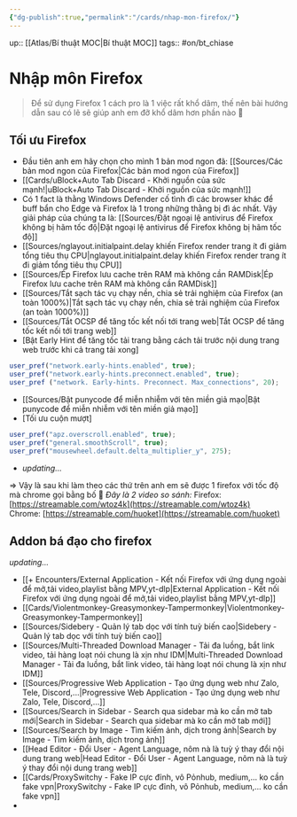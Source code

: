 ```yaml
---
{"dg-publish":true,"permalink":"/cards/nhap-mon-firefox/"}
---
```


up:: [[Atlas/Bí thuật MOC\|Bí thuật MOC]]
tags:: #on/bt_chiase 

# Nhập môn Firefox
> Để sử dụng Firefox 1 cách pro là 1 việc rất khổ dâm, thế nên bài hướng dẫn sau có lẽ sẽ giúp anh em đỡ khổ dâm hơn phần nào 💪

## Tối ưu Firefox
- Đầu tiên anh em hãy chọn cho mình 1 bản mod ngon đã: [[Sources/Các bản mod ngon của Firefox\|Các bản mod ngon của Firefox]]
- [[Cards/uBlock+Auto Tab Discard - Khởi nguồn của sức mạnh!\|uBlock+Auto Tab Discard - Khởi nguồn của sức mạnh!]]
- Có 1 fact là thằng Windows Defender cố tình đì các browser khác để buff bẩn cho Edge và Firefox là 1 trong những thằng bị đì ác nhất. Vậy giải pháp của chúng ta là: [[Sources/Đặt ngoại lệ antivirus để Firefox không bị hãm tốc độ\|Đặt ngoại lệ antivirus để Firefox không bị hãm tốc độ]]
- [[Sources/nglayout.initialpaint.delay khiến Firefox render trang ít đi giảm tổng tiêu thụ CPU\|nglayout.initialpaint.delay khiến Firefox render trang ít đi giảm tổng tiêu thụ CPU]]
- [[Sources/Ép Firefox lưu cache trên RAM mà không cần RAMDisk\|Ép Firefox lưu cache trên RAM mà không cần RAMDisk]]
- [[Sources/Tắt sạch tác vụ chạy nền, chia sẻ trải nghiệm của Firefox (an toàn 1000%)\|Tắt sạch tác vụ chạy nền, chia sẻ trải nghiệm của Firefox (an toàn 1000%)]]
- [[Sources/Tắt OCSP để tăng tốc kết nối tới trang web\|Tắt OCSP để tăng tốc kết nối tới trang web]]
- [Bật Early Hint để tăng tốc tải trang bằng cách tải trước nội dung trang web trước khi cả trang tải xong]
```javaScript
user_pref("network.early-hints.enabled", true);  
user_pref("network.early-hints.preconnect.enabled", true); 
user_pref ("network. Early-hints. Preconnect. Max_connections", 20); 
```
- [[Sources/Bật punycode để miễn nhiễm với tên miền giả mạo\|Bật punycode để miễn nhiễm với tên miền giả mạo]]
- [Tối ưu cuộn mượt]
```javascript
user_pref("apz.overscroll.enabled", true);
user_pref("general.smoothScroll", true);
user_pref("mousewheel.default.delta_multiplier_y", 275);
```
- *updating...*

=> Vậy là sau khi làm theo các thứ trên anh em sẽ được 1 firefox với tốc độ mà chrome gọi bằng bố 🤪
*Đây là 2 video so sánh:*
Firefox: [https://streamable.com/wtoz4k](https://streamable.com/wtoz4k)  
Chrome: [https://streamable.com/huoket](https://streamable.com/huoket)

## Addon bá đạo cho firefox
*updating...*
- [[+ Encounters/External Application - Kết nối Firefox với ứng dụng ngoài để mở,tải video,playlist bằng MPV,yt-dlp\|External Application - Kết nối Firefox với ứng dụng ngoài để mở,tải video,playlist bằng MPV,yt-dlp]]
- [[Cards/Violentmonkey-Greasymonkey-Tampermonkey\|Violentmonkey-Greasymonkey-Tampermonkey]]
- [[Sources/Sidebery - Quản lý tab dọc với tính tuỳ biến cao\|Sidebery - Quản lý tab dọc với tính tuỳ biến cao]]
- [[Sources/Multi-Threaded Download Manager - Tải đa luồng, bắt link video, tải hàng loạt nói chung là xịn như IDM\|Multi-Threaded Download Manager - Tải đa luồng, bắt link video, tải hàng loạt nói chung là xịn như IDM]]
- [[Sources/Progressive Web Application - Tạo ứng dụng web như Zalo, Tele, Discord,...\|Progressive Web Application - Tạo ứng dụng web như Zalo, Tele, Discord,...]]
- [[Sources/Search in Sidebar - Search qua sidebar mà ko cần mở tab mới\|Search in Sidebar - Search qua sidebar mà ko cần mở tab mới]]
- [[Sources/Search by Image - Tìm kiếm ảnh, dịch trong ảnh\|Search by Image - Tìm kiếm ảnh, dịch trong ảnh]]
- [[Head Editor - Đổi User - Agent Language, nôm nà là tuỳ ý thay đổi nội dung trang web\|Head Editor - Đổi User - Agent Language, nôm nà là tuỳ ý thay đổi nội dung trang web]]
- [[Cards/ProxySwitchy - Fake IP cực đỉnh, vô Pỏnhub, medium,... ko cần fake vpn\|ProxySwitchy - Fake IP cực đỉnh, vô Pỏnhub, medium,... ko cần fake vpn]]
- 